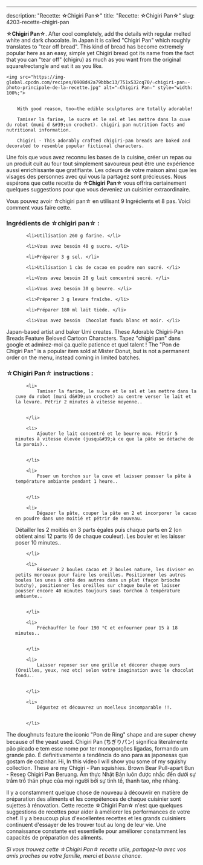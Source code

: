 ---
description: "Recette: ☆Chigiri Pan☆"
title: "Recette: ☆Chigiri Pan☆"
slug: 4203-recette-chigiri-pan

<p>
	<strong>☆Chigiri Pan☆</strong>. 
	After cool completely, add the details with regular melted white and dark chocolate. In Japan it is called &#34;Chigiri Pan&#34; which roughly translates to &#34;tear off bread&#34;. This kind of bread has become extremely popular here as an easy, simple yet Chigiri bread got its name from the fact that you can &#34;tear off&#34; (chigiru) as much as you want from the original square/rectangle and eat it as you like.
</p>
<p>
	
	<img src="https://img-global.cpcdn.com/recipes/0908d42a79bbbc13/751x532cq70/☆chigiri-pan☆-photo-principale-de-la-recette.jpg" alt="☆Chigiri Pan☆" style="width: 100%;">
	
	
		With good reason, too—the edible sculptures are totally adorable!
	
		Tamiser la farine, le sucre et le sel et les mettre dans la cuve du robot (muni d &#39;un crochet). chigiri pan nutrition facts and nutritional information.
	
		Chigiri - This adorably crafted chigiri-pan breads are baked and decorated to resemble popular fictional characters.
	
</p>

Une fois que vous avez reconnu les bases de la cuisine, créer un repas ou un produit cuit au four tout simplement savoureux peut être une expérience aussi enrichissante que gratifiante. Les odeurs de votre maison ainsi que les visages des personnes avec qui vous la partagez sont précieuses. Nous espérons que cette recette de <strong> ☆Chigiri Pan☆ </strong> vous offrira certainement quelques suggestions pour que vous deveniez un cuisinier extraordinaire.

<!--inarticleads1-->

Vous pouvez avoir ☆chigiri pan☆ en utilisant 9 Ingrédients et 8 pas. Voici comment vous faire cette.

<h3>Ingrédients de ☆chigiri pan☆ :</h3>

<ol>
	
		<li>Utilisation 260 g farine. </li>
	
		<li>Vous avez besoin 40 g sucre. </li>
	
		<li>Préparer 3 g sel. </li>
	
		<li>Utilisation 1 càs de cacao en poudre non sucré. </li>
	
		<li>Vous avez besoin 20 g lait concentré sucré. </li>
	
		<li>Vous avez besoin 30 g beurre. </li>
	
		<li>Préparer 3 g levure fraîche. </li>
	
		<li>Préparer 180 ml lait tiède. </li>
	
		<li>Vous avez besoin  Chocolat fondu blanc et noir. </li>
	
</ol>

Japan-based artist and baker Umi creates. These Adorable Chigiri-Pan Breads Feature Beloved Cartoon Characters. Tapez &#34;chigiri pan&#34; dans google et admirez-moi ça.quelle patience et quel talent ! The &#34;Pon de Chigiri Pan&#34; is a popular item sold at Mister Donut, but is not a permanent order on the menu, instead coming in limited batches. 

<!--inarticleads2-->

<h3>☆Chigiri Pan☆ instructions :</h3>

<ol>
	
		<li>
			Tamiser la farine, le sucre et le sel et les mettre dans la cuve du robot (muni d&#39;un crochet) au centre verser le lait et la levure. Pétrir 2 minutes à vitesse moyenne..
			
			
		</li>
	
		<li>
			Ajouter le lait concentré et le beurre mou. Pétrir 5 minutes à vitesse élevée (jusqu&#39;à ce que la pâte se détache de la parois)..
			
			
		</li>
	
		<li>
			Poser un torchon sur la cuve et laisser pousser la pâte à température ambiante pendant 1 heure..
			
			
		</li>
	
		<li>
			Dégazer la pâte, couper la pâte en 2 et incorporer le cacao en poudre dans une moitié et pétrir de nouveau.

Détailler les 2 moitiés en 3 parts égales puis chaque parts en 2 (on obtient ainsi 12 parts (6 de chaque couleur). Les bouler et les laisser poser 10 minutes..
			
			
		</li>
	
		<li>
			Réserver 2 boules cacao et 2 boules nature, les diviser en petits morceaux pour faire les oreilles. Positionner les autres boules les unes à côté des autres dans un plat (façon brioche butchy), positionner les oreilles sur chaque boule et laisser pousser encore 40 minutes toujours sous torchon à température ambiante..
			
			
		</li>
	
		<li>
			Préchauffer le four 190 °C et enfourner pour 15 à 18 minutes..
			
			
		</li>
	
		<li>
			Laisser reposer sur une grille et décorer chaque ours (Oreilles, yeux, nez etc) selon votre imagination avec le chocolat fondu..
			
			
		</li>
	
		<li>
			Dégustez et découvrez un moelleux incomparable !!.
			
			
		</li>
	
</ol>

The doughnuts feature the iconic &#34;Pon de Ring&#34; shape and are super chewy because of the yeast used. Chigiri Pan (ちぎりパン) significa literalmente pão picado e tem esse nome por ter monoporções ligadas, formando um grande pão. É definitivamente a tendência do ano para as japonesas que gostam de cozinhar. Hi, In this video I will show you some of my squishy collection. These are my Chigiri - Pan squishies. Brown Bear Pull-apart Bun - Resep Chigiri Pan Beruang. Ẩm thực Nhật Bản luôn được nhắc đến dưới sự trầm trồ thán phục của mọi người bởi sự tinh tế, thanh tao, nhẹ nhàng. 

<!--inarticleads1-->

<p>
Il y a constamment quelque chose de nouveau à découvrir en matière de préparation des aliments et les compétences de chaque cuisinier sont sujettes à rénovation. Cette recette ☆Chigiri Pan☆ n'est que quelques suggestions de recettes pour aider à améliorer les performances de votre chef. Il y a beaucoup plus d'excellentes recettes et les grands cuisiniers continuent d'essayer de les trouver tout au long de leur vie. Une connaissance constante est essentielle pour améliorer constamment les capacités de préparation des aliments.
</p>

<p>
<i>Si vous trouvez cette ☆Chigiri Pan☆ recette utile, partagez-la avec vos amis proches ou votre famille, merci et bonne chance.</i>
</p>
